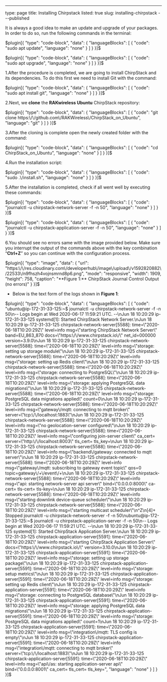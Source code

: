 ---
type: page
title: Installing Chirpstack
listed: true
slug: installing-chirpstack
---published


It is always a good idea to make an update and upgrade of your packages. In order to do so, run the following commands in the terminal:


$plugin[{
    "type": "code-block",
    "data": {
        "languageBlocks": [
            {
                "code": "sudo apt update",
                "language": "none"
            }
        ]
    }
}]$



$plugin[{
    "type": "code-block",
    "data": {
        "languageBlocks": [
            {
                "code": "sudo apt upgrade",
                "language": "none"
            }
        ]
    }
}]$


1.After the procedure is completed, we are going to install ChirpStack and its dependencies. To do this first we need to install Git with the command:


$plugin[{
    "type": "code-block",
    "data": {
        "languageBlocks": [
            {
                "code": "sudo apt install git",
                "language": "none"
            }
        ]
    }
}]$


2.Next, we **clone** the
**RAKwireless Ubuntu** ChirpStack repository:


$plugin[{
    "type": "code-block",
    "data": {
        "languageBlocks": [
            {
                "code": "git clone https:\/\/github.com\/RAKWireless\/ChirpStack_on_Ubuntu",
                "language": "git"
            }
        ]
    }
}]$


3.After the cloning is complete open the newly created folder with the command:


$plugin[{
    "type": "code-block",
    "data": {
        "languageBlocks": [
            {
                "code": "cd ChirpStack_on_Ubuntu",
                "language": "none"
            }
        ]
    }
}]$


4.Run the installation script:


$plugin[{
    "type": "code-block",
    "data": {
        "languageBlocks": [
            {
                "code": "sudo .\/install.sh",
                "language": "none"
            }
        ]
    }
}]$


5.After the installation is completed, check if all went well by executing these commands:


$plugin[{
    "type": "code-block",
    "data": {
        "languageBlocks": [
            {
                "code": "journalctl -u chirpstack-network-server -f -n 50",
                "language": "none"
            }
        ]
    }
}]$



$plugin[{
    "type": "code-block",
    "data": {
        "languageBlocks": [
            {
                "code": "journalctl -u chirpstack-application-server -f -n 50",
                "language": "none"
            }
        ]
    }
}]$


6.You should see no errors same with the image provided below. Make sure you interrupt the output of the commands above with the key combination “**Ctrl+Z**” so you can continue with the configuration process.


$plugin[{
    "type": "image",
    "data": {
        "url": "https:\/\/res.cloudinary.com\/developerhub\/image\/upload\/v1592820882\/22533\/n9fhszh4vojnsmrnd8p6.png",
        "mode": "responsive",
        "width": 1909,
        "height": 758,
        "caption": "**Figure 1:** ChirpStack Journal Control Output (no errors)"
    }
}]$


- Below is the text form of the logs shown in **Figure 1**:


$plugin[{
    "type": "code-block",
    "data": {
        "languageBlocks": [
            {
                "code": "ubuntu@ip-172-31-33-125:~$ journalctl -u chirpstack-network-server -f -n 50\n-- Logs begin at Wed 2020-06-17 11:59:21 UTC. --\nJun 18 10:20:29 ip-172-31-33-125 systemd[1]: Started ChirpStack Network Server.\nJun 18 10:20:29 ip-172-31-33-125 chirpstack-network-server[5588]: time=\"2020-06-18T10:20:29Z\" level=info msg=\"starting ChirpStack Network Server\" band=EU_863_870 docs=\"https:\/\/www.chirpstack.io\/\" net_id=000000 version=3.9.0\nJun 18 10:20:29 ip-172-31-33-125 chirpstack-network-server[5588]: time=\"2020-06-18T10:20:29Z\" level=info msg=\"storage: setting up storage module\"\nJun 18 10:20:29 ip-172-31-33-125 chirpstack-network-server[5588]: time=\"2020-06-18T10:20:29Z\" level=info msg=\"storage: setting up Redis client\"\nJun 18 10:20:29 ip-172-31-33-125 chirpstack-network-server[5588]: time=\"2020-06-18T10:20:29Z\" level=info msg=\"storage: connecting to PostgreSQL\"\nJun 18 10:20:29 ip-172-31-33-125 chirpstack-network-server[5588]: time=\"2020-06-18T10:20:29Z\" level=info msg=\"storage: applying PostgreSQL data migrations\"\nJun 18 10:20:29 ip-172-31-33-125 chirpstack-network-server[5588]: time=\"2020-06-18T10:20:29Z\" level=info msg=\"storage: PostgreSQL data migrations applied\" count=0\nJun 18 10:20:29 ip-172-31-33-125 chirpstack-network-server[5588]: time=\"2020-06-18T10:20:29Z\" level=info msg=\"gateway\/mqtt: connecting to mqtt broker\" server=\"tcp:\/\/localhost:1883\"\nJun 18 10:20:29 ip-172-31-33-125 chirpstack-network-server[5588]: time=\"2020-06-18T10:20:29Z\" level=info msg=\"no geolocation-server configured\"\nJun 18 10:20:29 ip-172-31-33-125 chirpstack-network-server[5588]: time=\"2020-06-18T10:20:29Z\" level=info msg=\"configuring join-server client\" ca_cert= server=\"http:\/\/localhost:8003\" tls_cert= tls_key=\nJun 18 10:20:29 ip-172-31-33-125 chirpstack-network-server[5588]: time=\"2020-06-18T10:20:29Z\" level=info msg=\"backend\/gateway: connected to mqtt server\"\nJun 18 10:20:29 ip-172-31-33-125 chirpstack-network-server[5588]: time=\"2020-06-18T10:20:29Z\" level=info msg=\"gateway\/mqtt: subscribing to gateway event topic\" qos=0 topic=gateway\/+\/event\/+\nJun 18 10:20:29 ip-172-31-33-125 chirpstack-network-server[5588]: time=\"2020-06-18T10:20:29Z\" level=info msg=\"api: starting network-server api server\" bind=\"0.0.0.0:8000\" ca-cert= tls-cert= tls-key=\nJun 18 10:20:29 ip-172-31-33-125 chirpstack-network-server[5588]: time=\"2020-06-18T10:20:29Z\" level=info msg=\"starting downlink device-queue scheduler\"\nJun 18 10:20:29 ip-172-31-33-125 chirpstack-network-server[5588]: time=\"2020-06-18T10:20:29Z\" level=info msg=\"starting multicast scheduler\"\n^Z\n[4]+  Stopped                 journalctl -u chirpstack-network-server -f -n 50\nubuntu@ip-172-31-33-125:~$ journalctl -u chirpstack-application-server -f -n 50\n-- Logs begin at Wed 2020-06-17 11:59:21 UTC. --\nJun 18 10:20:29 ip-172-31-33-125 systemd[1]: Started ChirpStack Application Server.\nJun 18 10:20:29 ip-172-31-33-125 chirpstack-application-server[5591]: time=\"2020-06-18T10:20:29Z\" level=info msg=\"starting ChirpStack Application Server\" docs=\"https:\/\/www.chirpstack.io\/\" version=3.10.0\nJun 18 10:20:29 ip-172-31-33-125 chirpstack-application-server[5591]: time=\"2020-06-18T10:20:29Z\" level=info msg=\"storage: setting up storage package\"\nJun 18 10:20:29 ip-172-31-33-125 chirpstack-application-server[5591]: time=\"2020-06-18T10:20:29Z\" level=info msg=\"storage: setup metrics\"\nJun 18 10:20:29 ip-172-31-33-125 chirpstack-application-server[5591]: time=\"2020-06-18T10:20:29Z\" level=info msg=\"storage: setting up Redis client\"\nJun 18 10:20:29 ip-172-31-33-125 chirpstack-application-server[5591]: time=\"2020-06-18T10:20:29Z\" level=info msg=\"storage: connecting to PostgreSQL database\"\nJun 18 10:20:29 ip-172-31-33-125 chirpstack-application-server[5591]: time=\"2020-06-18T10:20:29Z\" level=info msg=\"storage: applying PostgreSQL data migrations\"\nJun 18 10:20:29 ip-172-31-33-125 chirpstack-application-server[5591]: time=\"2020-06-18T10:20:29Z\" level=info msg=\"storage: PostgreSQL data migrations applied\" count=1\nJun 18 10:20:29 ip-172-31-33-125 chirpstack-application-server[5591]: time=\"2020-06-18T10:20:29Z\" level=info msg=\"integration\/mqtt: TLS config is empty\"\nJun 18 10:20:29 ip-172-31-33-125 chirpstack-application-server[5591]: time=\"2020-06-18T10:20:29Z\" level=info msg=\"integration\/mqtt: connecting to mqtt broker\" server=\"tcp:\/\/localhost:1883\"\nJun 18 10:20:29 ip-172-31-33-125 chirpstack-application-server[5591]: time=\"2020-06-18T10:20:29Z\" level=info msg=\"api\/as: starting application-server api\" bind=\"0.0.0.0:8001\" ca_cert= tls_cert= tls_key=",
                "language": "none"
            }
        ]
    }
}]$




